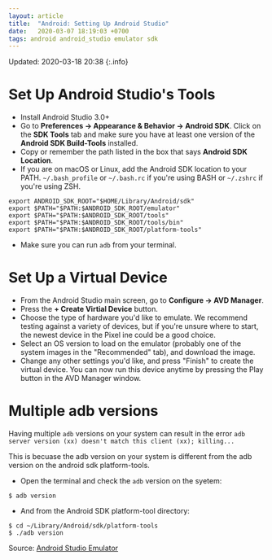 ```yaml
---
layout: article
title:  "Android: Setting Up Android Studio"
date:   2020-03-07 18:19:03 +0700
tags: android android_studio emulator sdk
---
```


Updated: 2020-03-18 20:38
{:.info}

# Set Up Android Studio's Tools

- Install Android Studio 3.0+
- Go to **Preferences -> Appearance & Behavior -> Android SDK**. Click on the **SDK Tools** tab and make sure you have at least one version of the **Android SDK Build-Tools** installed.
- Copy or remember the path listed in the box that says **Android SDK Location**.
- If you are on macOS or Linux, add the Android SDK location to your PATH. `~/.bash_profile` or `~/.bash.rc` if you're using BASH or `~/.zshrc` if you're using ZSH.
```
export ANDROID_SDK_ROOT="$HOME/Library/Android/sdk"
export $PATH="$PATH:$ANDROID_SDK_ROOT/emulator"
export $PATH="$PATH:$ANDROID_SDK_ROOT/tools"
export $PATH="$PATH:$ANDROID_SDK_ROOT/tools/bin"
export $PATH="$PATH:$ANDROID_SDK_ROOT/platform-tools"
```
- Make sure you can run `adb` from your terminal.

# Set Up a Virtual Device

- From the Android Studio main screen, go to **Configure -> AVD Manager**.
- Press the **+ Create Virtial Device** button.
- Choose the type of hardware you'd like to emulate. We recommend testing against a variety of devices, but if you're unsure where to start, the newest device in the Pixel ine could be a good choice.
- Select an OS version to load on the emulator (probably one of the system images in the "Recommended" tab), and download the image.
- Change any other settings you'd like, and press "Finish" to create the virtual device. You can now run this device anytime by pressing the Play button in the AVD Manager window.

# Multiple adb versions

Having multiple `adb` versions on your system can result in the error `adb server version (xx) doesn't match this client (xx); killing...`

This is becuase the adb version on your system is different from the adb version on the android sdk platform-tools.

- Open the terminal and check the `adb` version on the syetem:
```
$ adb version
```
- And from the Android SDK platform-tool directory:
```
$ cd ~/Library/Android/sdk/platform-tools
$ ./adb version
```

Source: [Android Studio Emulator](https://docs.expo.io/versions/latest/workflow/android-studio-emulator/)
